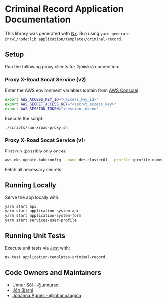 # Criminal Record Application Documentation

This library was generated with [Nx](https://nx.dev). Run using `yarn generate @nrwl/node:lib application/templates/criminal-record`.

## Setup

Run the following proxy clients for Þjóðskrá connection:

### Proxy X-Road Socat Service (v2)

Enter the AWS environment variables (obtain from [AWS Console](https://island-is.awsapps.com/start)):

```bash
export AWS_ACCESS_KEY_ID="<access_key_id>"
export AWS_SECRET_ACCESS_KEY="<secret_access_key>"
export AWS_SESSION_TOKEN="<session_token>"
```

Execute the script:

```bash
./scripts/run-xroad-proxy.sh
```

### Proxy X-Road Socat Service (v1)

First run (possibly only once):

```bash
aws eks update-kubeconfig --name dev-cluster01 --profile <profile-name> --region eu-west-1
```

Fetch all necessary secrets.

## Running Locally

Serve the app locally with:

```bash
yarn start api
yarn start application-system-api
yarn start application-system-form
yarn start services-user-profile
```

## Running Unit Tests

Execute unit tests via [Jest](https://jestjs.io) with:

```bash
nx test application-templates-criminal-record
```

## Code Owners and Maintainers

- [Unnur Sól - @unnursol](https://github.com/unnursolingimars)
- [Jón Bjarni]()
- [Jóhanna Agnes - @johannaagma](https://github.com/johannaagma)